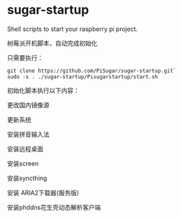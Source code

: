 # sugar-startup
Shell scripts to start your raspberry pi project. 

树莓派开机脚本，自动完成初始化

只需要执行：
```
git clone https://github.com/PiSugar/sugar-startup.git`
sudo -s . ./sugar-startup/Pisugarstartup/start.sh
```
初始化脚本执行以下内容：


更改国内镜像源

更新系统

安装拼音输入法

安装远程桌面

安装screen

安装syncthing

安装 ARIA2下载器(服务版)

安装phddns花生壳动态解析客户端
